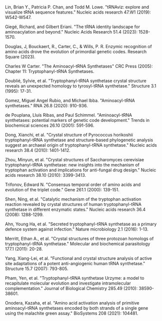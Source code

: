 
Lin, Brian Y., Patricia P. Chan, and Todd M. Lowe. "tRNAviz: explore and visualize tRNA sequence features." Nucleic acids research 47.W1 (2019): W542-W547.

Giegé, Richard, and Gilbert Eriani. "The tRNA identity landscape for aminoacylation and beyond." Nucleic Acids Research 51.4 (2023): 1528-1570.


Douglas, J, Bouckaert, R., Carter, C., & Wills, P. R. Enzymic recognition of amino acids drove the evolution of primordial genetic codes. Research Square (2023).



Charles W Carter. "The Aminoacyl-tRNA Synthetases" CRC Press (2005): Chapter 11: Tryptophanyl-tRNA Synthetases.




Doublié, Sylvie, et al. "Tryptophanyl-tRNA synthetase crystal structure reveals an unexpected homology to tyrosyl-tRNA synthetase." Structure 3.1 (1995): 17-31.




Gomez, Miguel Angel Rubio, and Michael Ibba. "Aminoacyl-tRNA synthetases." RNA 26.8 (2020): 910-936.




de Pouplana, Lluı́s Ribas, and Paul Schimmel. "Aminoacyl-tRNA synthetases: potential markers of genetic code development." Trends in biochemical sciences 26.10 (2001): 591-596.



Dong, Xianchi, et al. "Crystal structure of Pyrococcus horikoshii tryptophanyl-tRNA synthetase and structure-based phylogenetic analysis suggest an archaeal origin of tryptophanyl-tRNA synthetase." Nucleic acids research 38.4 (2010): 1401-1412.



Zhou, Minyun, et al. "Crystal structures of Saccharomyces cerevisiae tryptophanyl-tRNA synthetase: new insights into the mechanism of tryptophan activation and implications for anti-fungal drug design." Nucleic acids research 38.10 (2010): 3399-3413.



Trifonov, Edward N. "Consensus temporal order of amino acids and evolution of the triplet code." Gene 261.1 (2000): 139-151.



Shen, Ning, et al. "Catalytic mechanism of the tryptophan activation reaction revealed by crystal structures of human tryptophanyl-tRNA synthetase in different enzymatic states." Nucleic acids research 36.4 (2008): 1288-1299.



Ahn, Young Ha, et al. "Secreted tryptophanyl-tRNA synthetase as a primary defence system against infection." Nature microbiology 2.1 (2016): 1-13.



Merritt, Ethan A., et al. "Crystal structures of three protozoan homologs of tryptophanyl-tRNA synthetase." Molecular and biochemical parasitology 177.1 (2011): 20-28.



Yang, Xiang-Lei, et al. "Functional and crystal structure analysis of active site adaptations of a potent anti-angiogenic human tRNA synthetase." Structure 15.7 (2007): 793-805.



Pham, Yen, et al. "Tryptophanyl-tRNA synthetase Urzyme: a model to recapitulate molecular evolution and investigate intramolecular complementation." Journal of Biological Chemistry 285.49 (2010): 38590-38601.



Onodera, Kazaha, et al. "Amino acid activation analysis of primitive aminoacyl-tRNA synthetases encoded by both strands of a single gene using the malachite green assay." BioSystems 208 (2021): 104481.

